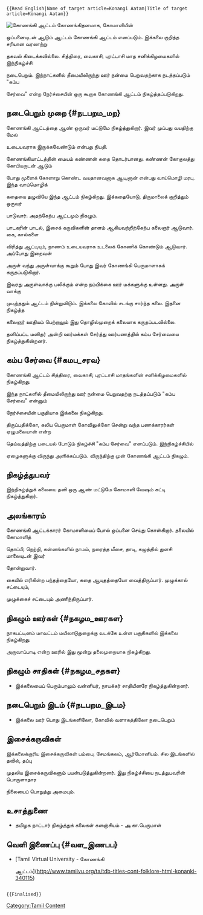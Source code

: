 ```{=mediawiki}
{{Read English|Name of target article=Konangi Aatam|Title of target article=Konangi Aatam}}
```
![*கோணங்கி ஆட்டம்*](கோணங்கி_ஆட்டம்.jpg "கோணங்கி ஆட்டம்") கோணங்கிதனமாக, கோமாளியின்
ஒப்பனையுடன் ஆடும் ஆட்டம் கோணங்கி ஆட்டம் எனப்படும். இக்கலை குறித்த சரியான வரலாற்று
தகவல் கிடைக்கவில்லை. சித்திரை, வைகாசி, புரட்டாசி மாத சனிக்கிழமைகளில் இந்நிகழ்ச்சி
நடைபெறும். இந்நாட்களில் தீமையிலிருந்து ஊர் நன்மை பெறுவதற்காக நடத்தப்படும் \"கம்ப
சேர்வை\" என்ற நேர்ச்சையின் ஒரு கூறாக கோணங்கி ஆட்டம் நிகழ்த்தப்படுகிறது.

## நடைபெறும் முறை {#நடபறம_மற}

கோணங்கி ஆட்டத்தை ஆண் ஒருவர் மட்டுமே நிகழ்த்துகிறார். இவர் முப்பது வயதிற்கு மேல்
உடையவராக இருக்கவேண்டும் என்பது நியதி.

கோணங்கியாட்டத்தின் மையம் கண்ணன் கதை தொடர்பானது. கண்ணன் கோகுலத்து கோபியருடன் ஆடும்
போது மூளைக் கோளாறு கொண்ட வயதானவனாக ஆடினான் என்பது வாய்மொழி மரபு. இந்த வாய்மொழிக்
கதையை தழுவியே இந்த ஆட்டம் நிகழ்கிறது. இக்கதையோடு, திருமாலைக் குறித்தும் ஒருவர்
பாடுவார். அதற்கேற்ப ஆட்டமும் நிகழும்.

பாடகரின் பாடல், இசைக் கருவிகளின் தாளம் ஆகியவற்றிற்கேற்ப கலைஞர் ஆடுவார். கை, கால்களை
விரித்து ஆட்டியும், நாணம் உடையவராக உடலைக் கோணிக் கொண்டும் ஆடுவார். அப்போது இறைவன்
அருள் வந்து அருள்வாக்கு கூறும் போது இவர் கோணங்கி பெருமாளாகக் கருதப்படுகிறார்.

இவரது அருள்வாக்கு பலிக்கும் என்ற நம்பிக்கை ஊர் மக்களுக்கு உள்ளது. அருள் வாக்கு
முடிந்ததும் ஆட்டம் நின்றுவிடும். இக்கலை கோவில் சடங்கு சார்ந்த கலை. இதனை நிகழ்த்த
கலைஞர் ஊதியம் பெற்றாலும் இது தொழில்முறைக் கலையாக கருதப்படவில்லை.

தனிப்பட்ட மனிதர் அன்றி ஊர்மக்கள் சேர்த்து ஊர்பணத்தில் கம்ப சேர்வையை நிகழ்த்துகின்றனர்.

## கம்ப சேர்வை {#கமப_சரவ}

கோணங்கி ஆட்டம் சித்திரை, வைகாசி, புரட்டாசி மாதங்களின் சனிக்கிழமைகளில் நிகழ்கிறது.
இந்த நாட்களில் தீமையிலிருந்து ஊர் நன்மை பெறுவதற்கு நடத்தப்படும் \"கம்ப சேர்வை\" என்னும்
நேர்ச்சையின் பகுதியாக இக்கலை நிகழ்கிறது.

திருப்பதிக்கோ, கலிய பெருமாள் கோவிலுக்கோ சென்று வந்த பணக்காரர்கள் ஏழுமலையான் என்ற
தெய்வத்திற்கு படையல் போடும் நிகழ்ச்சி \"கம்ப சேர்வை\" எனப்படும். இந்நிகழ்ச்சியில்
ஏழைகளுக்கு விருந்து அளிக்கப்படும். விருந்திற்கு முன் கோணங்கி ஆட்டம் நிகழும்.

## நிகழ்த்துபவர்

இந்நிகழ்த்துக் கலையை தனி ஒரு ஆண் மட்டுமே கோமாளி வேஷம் கட்டி நிகழ்த்துகிறார்.

## அலங்காரம்

கோணங்கி ஆட்டக்காரர் கோமாளியைப் போல் ஒப்பனை செய்து கொள்கிறார். தலையில் கோமாளித்
தொப்பி, நெற்றி, கன்னங்களில் நாமம், நரைத்த மீசை, தாடி, கழுத்தில் துளசி மாலையுடன் இவர்
தோன்றுவார்.

கையில் எரிகின்ற பந்தத்தையோ, கதை ஆயுதத்தையோ வைத்திருப்பார். முழுக்கால் சட்டையும்,
முழுக்கைச் சட்டையும் அணிந்திருப்பார்.

## நிகழும் ஊர்கள் {#நகழம_ஊரகள}

நாகபட்டினம் மாவட்டம் மயிலாடுதுறைக்கு வடக்கே உள்ள பகுதிகளில் இக்கலை நிகழ்கிறது.
அருவாப்பாடி என்ற ஊரில் இது மூன்று தலைமுறையாக நிகழ்கிறது.

## நிகழும் சாதிகள் {#நகழம_சதகள}

-   இக்கலையைப் பெரும்பாலும் வன்னியர், நாயக்கர் சாதியினரே நிகழ்த்துகின்றனர்.

## நடைபெறும் இடம் {#நடபறம_இடம}

-   இக்கலை ஊர் பொது இடங்களிலோ, கோவில் வளாகத்திலோ நடைபெறும்

## இசைக்கருவிகள்

இக்கலைக்குரிய இசைக்கருவிகள் பம்பை, சேமங்கலம், ஆர்மோனியம். சில இடங்களில் தவில், தப்பு
முதலிய இசைக்கருவிகளும் பயன்படுத்துகின்றனர். இது நிகழ்ச்சியை நடத்துபவரின் பொருளாதார
நிலையைப் பொறுத்து அமையும்.

## உசாத்துணை

-   தமிழக நாட்டார் நிகழ்த்துக் கலைகள் களஞ்சியம் - அ.கா.பெருமாள்

## வெளி இணைப்பு {#வள_இணபப}

-   [Tamil Virtual University - கோணங்கி
    ஆட்டம்](http://www.tamilvu.org/ta/tdb-titles-cont-folklore-html-konanki-340115)

```{=mediawiki}
{{Finalised}}
```
[Category:Tamil Content](Category:Tamil_Content "wikilink")
